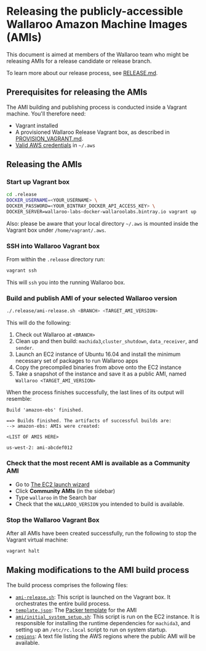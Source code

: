 # Releasing the publicly-accessible Wallaroo Amazon Machine Images (AMIs)

This document is aimed at members of the Wallaroo team who might be releasing
AMIs for a release candidate or release branch.

To learn more about our release process, see [RELEASE.md](RELEASE.md).

## Prerequisites for releasing the AMIs

The AMI building and publishing process is conducted inside a Vagrant
machine. You'll therefore need:

* Vagrant installed
* A provisioned Wallaroo Release Vagrant box, as described in
  [PROVISION_VAGRANT.md](PROVISION_VAGRANT.md).
* [Valid AWS credentials][aws_creds] in `~/.aws`

## Releasing the AMIs

### Start up Vagrant box

```bash
cd .release
DOCKER_USERNAME=<YOUR_USERNAME> \
DOCKER_PASSWORD=<YOUR_BINTRAY_DOCKER_API_ACCESS_KEY> \
DOCKER_SERVER=wallaroo-labs-docker-wallaroolabs.bintray.io vagrant up
```

Also: please be aware that your local directory `~/.aws` is mounted inside the
Vagrant box under `/home/vagrant/.aws`.


### SSH into Wallaroo Vagrant box

From within the `.release` directory run:

```bash
vagrant ssh
```

This will `ssh` you into the running Wallaroo box.

### Build and publish AMI of your selected Wallaroo version

```bash
./.release/ami-release.sh <BRANCH> <TARGET_AMI_VERSION>
```

This will do the following:

1. Check out Wallaroo at `<BRANCH>`
2. Clean up and then build: `machida3`,`cluster_shutdown`,
  `data_receiver`, and `sender`.
3. Launch an EC2 instance of Ubuntu 16.04 and install the
   minimum necessary set of packages to run Wallaroo apps
4. Copy the precompiled binaries from above onto the EC2 instance
5. Take a snapshot of the instance and save it as a public AMI,
   named `Wallaroo <TARGET_AMI_VERSION>`

When the process finishes successfully, the last lines of its output will resemble:

```
Build 'amazon-ebs' finished.

==> Builds finished. The artifacts of successful builds are:
--> amazon-ebs: AMIs were created:

<LIST OF AMIS HERE>

us-west-2: ami-abcdef012
```

### Check that the most recent AMI is available as a Community AMI

* Go to [The EC2 launch wizard][ec2_launch_wizard]
* Click **Community AMIs** (in the sidebar)
* Type `wallaroo` in the Search bar
* Check that the `WALLAROO_VERSION` you intended to build is available.

### Stop the Wallaroo Vagrant Box

After all AMIs have been created successfully, run the following to stop the Vagrant virtual machine:

```bash
vagrant halt
```

## Making modifications to the AMI build process

The build process comprises the following files:

* [`ami-release.sh`](../../.release/ami-release.sh): This script is launched on
  the Vagrant box. It orchestrates the entire build process.
* [`template.json`](../../.release/ami/template.json): The [Packer template][packer_template] for the AMI
* [`ami/initial_system_setup.sh`](../../.release/ami/initial_system_setup.sh):
  This script is run on the EC2 instance. It is responsible for installing the
  runtime dependencies for `machida3`, and setting up an `/etc/rc.local` script to run
  on system startup.
* [`regions`](../../.release/ami/regions): A text file listing the AWS regions
  where the public AMI will be available.


[aws_creds]: https://developer.amazon.com/docs/smapi/set-up-credentials-for-an-amazon-web-services-account.html
[ec2_launch_wizard]: https://console.aws.amazon.com/ec2/v2/home?region=us-east-1#LaunchInstanceWizard
[packer_template]: https://www.packer.io/docs/templates/index.html
